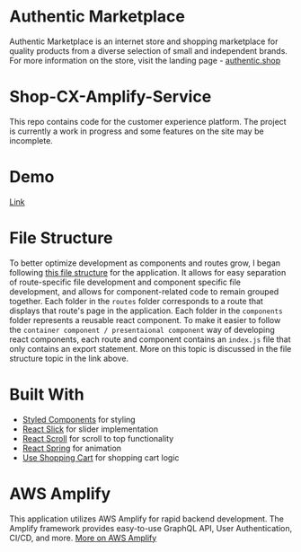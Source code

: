 # Authentic Marketplace
Authentic Marketplace is an internet store and shopping marketplace  for quality products from a diverse selection of small and independent brands. For more information on the store, visit the landing page - [authentic.shop](https://www.authentic.shop/)

# Shop-CX-Amplify-Service
This repo contains code for the customer experience platform. The project is currently a work in progress and some features on the site may be incomplete.

# Demo
[Link](https://dev.authentic.shop)

# File Structure
To better optimize development as components and routes grow, I began following [this file structure](https://charles-stover.medium.com/optimal-file-structure-for-react-applications-f3e35ad0a145) for the application. It allows for easy separation of route-specific file development and component specific file development, and allows for component-related code to remain grouped together. Each folder in the `routes` folder corresponds to a route that displays that route's page in the application. Each folder in the `components` folder represents a reusable react component. To make it easier to follow the `container component / presentaional component` way of developing react components, each route and component contains an `index.js` file that only contains an export statement. More on this topic is discussed in the file structure topic in the link above.

# Built With
- [Styled Components](https://github.com/styled-components/styled-components) for styling
- [React Slick](https://github.com/akiran/react-slick) for slider implementation
- [React Scroll](https://github.com/fisshy/react-scroll) for scroll to top functionality
- [React Spring](https://github.com/pmndrs/react-spring) for animation
- [Use Shopping Cart](https://github.com/dayhaysoos/use-shopping-cart) for shopping cart logic

# AWS Amplify
This application utilizes AWS Amplify for rapid backend development. The Amplify framework provides easy-to-use GraphQL API, User Authentication, CI/CD, and more. [More on AWS Amplify](https://aws.amazon.com/amplify/?nc=sn&loc=0)